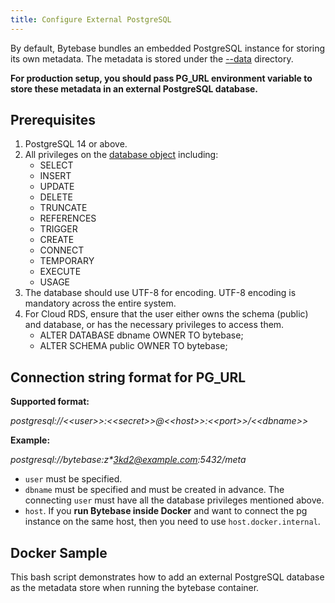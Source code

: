 ```yaml
---
title: Configure External PostgreSQL
---
```


By default, Bytebase bundles an embedded PostgreSQL instance for storing its own metadata. The metadata is stored under the [--data](/docs/reference/command-line#--data-directory) directory.

**For production setup, you should pass PG_URL environment variable to store these metadata in an external PostgreSQL database.**

## Prerequisites

1. PostgreSQL 14 or above.
1. All privileges on the [database object](https://www.postgresql.org/docs/current/sql-grant.html) including:
   - SELECT
   - INSERT
   - UPDATE
   - DELETE
   - TRUNCATE
   - REFERENCES
   - TRIGGER
   - CREATE
   - CONNECT
   - TEMPORARY
   - EXECUTE
   - USAGE
1. The database should use UTF-8 for encoding. UTF-8 encoding is mandatory across the entire system.
1. For Cloud RDS, ensure that the user either owns the schema (public) and database, or has the necessary privileges to access them.
   - ALTER DATABASE dbname OWNER TO bytebase;
   - ALTER SCHEMA public OWNER TO bytebase;

## Connection string format for PG_URL

**Supported format:**

_postgresql://\<\<user>>:\<\<secret>>@\<\<host>>:\<\<port>>/\<\<dbname>\>_

**Example:**

_postgresql://bytebase:z\*3kd2@example.com:5432/meta_

<HintBlock type="info">

- `user` must be specified.
- `dbname` must be specified and must be created in advance. The connecting `user` must have all the database privileges mentioned above.
- `host`. If you **run Bytebase inside Docker** and want to connect the pg instance on the same host, then you need to use `host.docker.internal`.

</HintBlock>

## Docker Sample

This bash script demonstrates how to add an external PostgreSQL database as the metadata store when running the bytebase container.

<IncludeBlock url="/docs/get-started/install/terminal-docker-run-external-url"></IncludeBlock>
